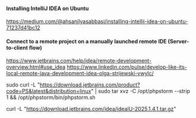 #### Installing IntelliJ IDEA on Ubuntu
https://medium.com/@ahsanilyasabbasi/installing-intellij-idea-on-ubuntu-71237d41bc12

#### Connect to a remote project on a manually launched remote IDE (Server-to-client flow)

https://www.jetbrains.com/help/idea/remote-development-overview.html#use_idea
https://www.linkedin.com/pulse/develop-like-its-local-remote-java-development-idea-olga-strijewski-vwylc/

sudo curl -L "https://download.jetbrains.com/product?code=PS&latest&distribution=linux" | sudo tar xvz -C /opt/phpstorm --strip 1 && /opt/phpstorm/bin/phpstorm.sh


curl -L "https://download.jetbrains.com/idea/ideaIU-2025.1.4.1.tar.gz"